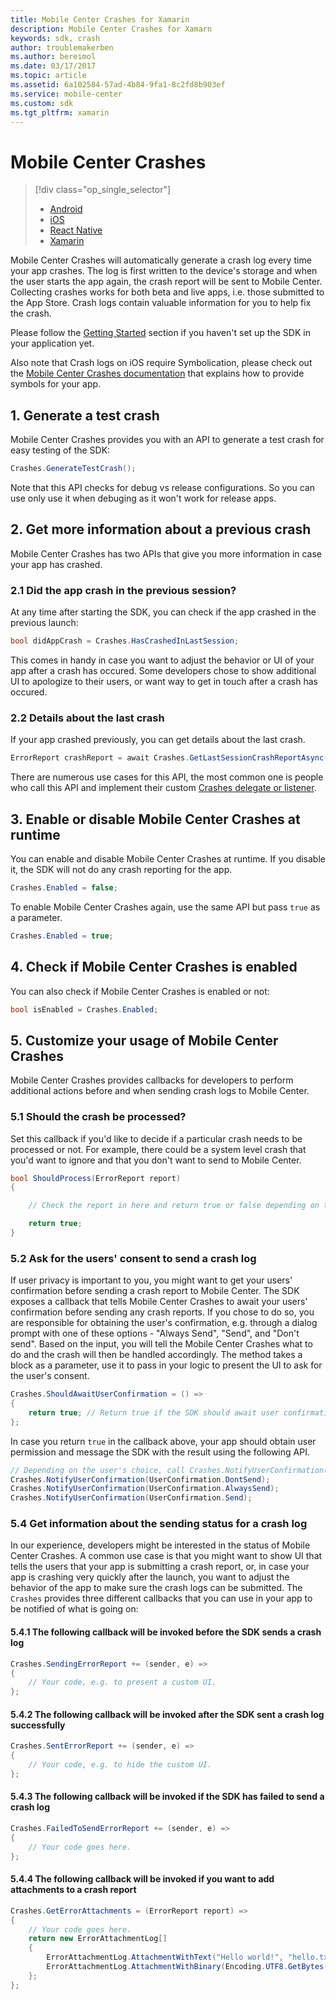 ```yaml
---
title: Mobile Center Crashes for Xamarin
description: Mobile Center Crashes for Xamarn
keywords: sdk, crash
author: troublemakerben
ms.author: bereimol
ms.date: 03/17/2017
ms.topic: article
ms.assetid: 6a102584-57ad-4b84-9fa1-8c2fd8b903ef
ms.service: mobile-center
ms.custom: sdk
ms.tgt_pltfrm: xamarin
---
```


# Mobile Center Crashes

> [!div class="op_single_selector"]
> * [Android](android.md)
> * [iOS](ios.md)
> * [React Native](react-native.md)
> * [Xamarin](xamarin.md)

Mobile Center Crashes will automatically generate a crash log every time your app crashes. The log is first written to the device's storage and when the user starts the app again, the crash report will be sent to Mobile Center. Collecting crashes works for both beta and live apps, i.e. those submitted to the App Store. Crash logs contain valuable information for you to help fix the crash.

Please follow the [Getting Started](~/sdk/getting-started/xamarin.md) section if you haven't set up the SDK in your application yet.

Also note that Crash logs on iOS require Symbolication, please check out the [Mobile Center Crashes documentation](~/crashes/ios.md) that explains how to provide symbols for your app.

## 1. Generate a test crash

Mobile Center Crashes provides you with an API to generate a test crash for easy testing of the SDK:

```csharp
Crashes.GenerateTestCrash();
```

Note that this API checks for debug vs release configurations. So you can use only use it when debuging as it won't work for release apps.

## 2. Get more information about a previous crash

Mobile Center Crashes has two APIs that give you more information in case your app has crashed.

### 2.1 Did the app crash in the previous session?

At any time after starting the SDK, you can check if the app crashed in the previous launch:

```csharp
bool didAppCrash = Crashes.HasCrashedInLastSession;
```

This comes in handy in case you want to adjust the behavior or UI of your app after a crash has occured. Some developers chose to show additional UI to apologize to their users, or want way to get in touch after a crash has occured.

### 2.2 Details about the last crash

If your app crashed previously, you can get details about the last crash.

```csharp
ErrorReport crashReport = await Crashes.GetLastSessionCrashReportAsync();
```

There are numerous use cases for this API, the most common one is people who call this API and implement their custom [Crashes delegate or listener](#5-customize-your-usage-of-mobile-center-crashes).

## 3. Enable or disable Mobile Center Crashes at runtime

You can enable and disable Mobile Center Crashes at runtime. If you disable it, the SDK will not do any crash reporting for the app.

```csharp
Crashes.Enabled = false;
```

To enable Mobile Center Crashes again, use the same API but pass `true` as a parameter.

```csharp
Crashes.Enabled = true;
```

## 4. Check if Mobile Center Crashes is enabled

You can also check if Mobile Center Crashes is enabled or not:

```csharp
bool isEnabled = Crashes.Enabled;
```

## 5. Customize your usage of Mobile Center Crashes

Mobile Center Crashes provides callbacks for developers to perform additional actions before and when sending crash logs to Mobile Center.

### 5.1 Should the crash be processed?

Set this callback if you'd like to decide if a particular crash needs to be processed or not. For example, there could be a system level crash that you'd want to ignore and that you don't want to send to Mobile Center.

```csharp
bool ShouldProcess(ErrorReport report)
{

 	// Check the report in here and return true or false depending on the ErrorReport.

	return true;
}
```

### 5.2 Ask for the users' consent to send a crash log

If user privacy is important to you, you might want to get your users' confirmation before sending a crash report to Mobile Center. The SDK exposes a callback that tells Mobile Center Crashes to await your users' confirmation before sending any crash reports.
If you chose to do so, you are responsible for obtaining the user's confirmation, e.g. through a dialog prompt with one of these options - "Always Send", "Send", and "Don't send". Based on the input, you will tell the Mobile Center Crashes what to do and the crash will then be handled accordingly. The method takes a block as a parameter, use it to pass in your logic to present the UI to ask for the user's consent.

```csharp
Crashes.ShouldAwaitUserConfirmation = () =>
{
	return true; // Return true if the SDK should await user confirmation, otherwise false.
};
```

In case you return `true` in the callback above, your app should obtain user permission and message the SDK with the result using the following API.

```csharp
// Depending on the user's choice, call Crashes.NotifyUserConfirmation() with the right value.
Crashes.NotifyUserConfirmation(UserConfirmation.DontSend);
Crashes.NotifyUserConfirmation(UserConfirmation.AlwaysSend);
Crashes.NotifyUserConfirmation(UserConfirmation.Send);
```

### 5.4 Get information about the sending status for a crash log

In our experience, developers might be interested in the status of Mobile Center Crashes. A common use case is that you might want to show UI that tells the users that your app is submitting a crash report, or, in case your app is crashing very quickly after the launch, you want to adjust the behavior of the app to make sure the crash logs can be submitted. The `Crashes` provides three different callbacks that you can use in your app to be notified of what is going on:

#### 5.4.1 The following callback will be invoked before the SDK sends a crash log

```csharp
Crashes.SendingErrorReport += (sender, e) =>
{
	// Your code, e.g. to present a custom UI.
};
```

#### 5.4.2 The following callback will be invoked after the SDK sent a crash log successfully

```csharp
Crashes.SentErrorReport += (sender, e) =>
{
	// Your code, e.g. to hide the custom UI.
};
```

#### 5.4.3 The following callback will be invoked if the SDK has failed to send a crash log

```csharp
Crashes.FailedToSendErrorReport += (sender, e) =>
{
	// Your code goes here.
};
```

#### 5.4.4 The following callback will be invoked if you want to add attachments to a crash report

```csharp
Crashes.GetErrorAttachments = (ErrorReport report) =>
{
	// Your code goes here.
	return new ErrorAttachmentLog[]
	{
		ErrorAttachmentLog.AttachmentWithText("Hello world!", "hello.txt"),
		ErrorAttachmentLog.AttachmentWithBinary(Encoding.UTF8.GetBytes("Fake image"), "fake_image.jpeg", "image/jpeg")
	};
};
```
